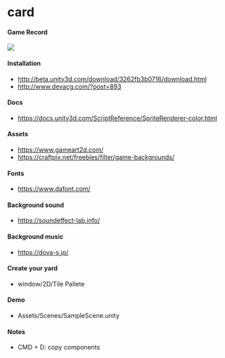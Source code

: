 # card

#### Game Record
[![](https://markdown-videos.deta.dev/youtube/pJbyYfs0TQo)](https://youtu.be/pJbyYfs0TQo)

#### Installation
- http://beta.unity3d.com/download/3262fb3b0716/download.html
- http://www.devacg.com/?post=893

#### Docs
- https://docs.unity3d.com/ScriptReference/SpriteRenderer-color.html

#### Assets
- https://www.gameart2d.com/
- https://craftpix.net/freebies/filter/game-backgrounds/

#### Fonts
- https://www.dafont.com/

#### Background sound
- https://soundeffect-lab.info/

#### Background music
- https://dova-s.jp/

#### Create your yard
- window/2D/Tile Pallete

#### Demo
- Assets/Scenes/SampleScene.unity

#### Notes
- CMD + D: copy components



